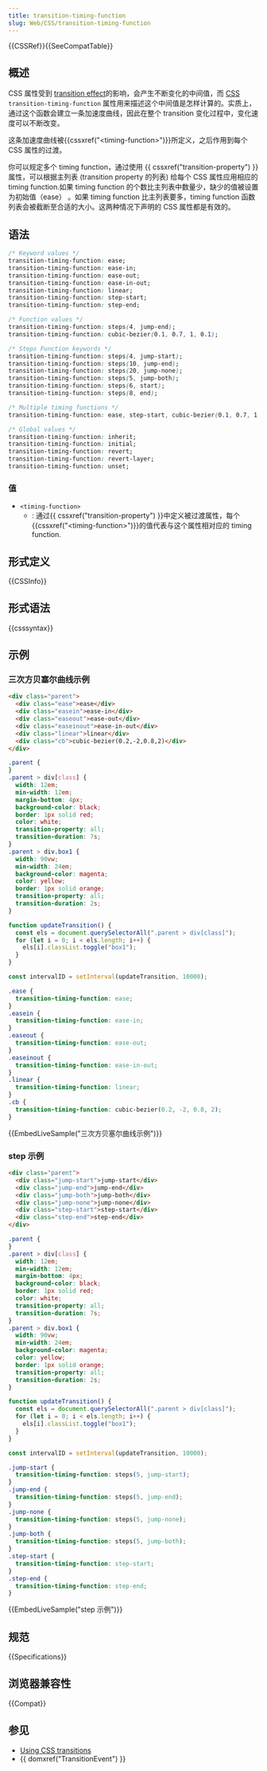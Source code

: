 ```yaml
---
title: transition-timing-function
slug: Web/CSS/transition-timing-function
---
```


{{CSSRef}}{{SeeCompatTable}}

## 概述

CSS 属性受到 [transition effect](/zh-CN/docs/CSS/Tutorials/Using_CSS_transitions)的影响，会产生不断变化的中间值，而 [CSS](/zh-CN/docs/CSS) `transition-timing-function` 属性用来描述这个中间值是怎样计算的。实质上，通过这个函数会建立一条加速度曲线，因此在整个 transition 变化过程中，变化速度可以不断改变。

这条加速度曲线被{{cssxref("&lt;timing-function&gt;")}}所定义，之后作用到每个 CSS 属性的过渡。

你可以规定多个 timing function，通过使用 {{ cssxref("transition-property") }}属性，可以根据主列表 (transition property 的列表) 给每个 CSS 属性应用相应的 timing function.如果 timing function 的个数比主列表中数量少，缺少的值被设置为初始值（ease） 。如果 timing function 比主列表要多，timing function 函数列表会被截断至合适的大小。这两种情况下声明的 CSS 属性都是有效的。

## 语法

```css
/* Keyword values */
transition-timing-function: ease;
transition-timing-function: ease-in;
transition-timing-function: ease-out;
transition-timing-function: ease-in-out;
transition-timing-function: linear;
transition-timing-function: step-start;
transition-timing-function: step-end;

/* Function values */
transition-timing-function: steps(4, jump-end);
transition-timing-function: cubic-bezier(0.1, 0.7, 1, 0.1);

/* Steps Function keywords */
transition-timing-function: steps(4, jump-start);
transition-timing-function: steps(10, jump-end);
transition-timing-function: steps(20, jump-none);
transition-timing-function: steps(5, jump-both);
transition-timing-function: steps(6, start);
transition-timing-function: steps(8, end);

/* Multiple timing functions */
transition-timing-function: ease, step-start, cubic-bezier(0.1, 0.7, 1, 0.1);

/* Global values */
transition-timing-function: inherit;
transition-timing-function: initial;
transition-timing-function: revert;
transition-timing-function: revert-layer;
transition-timing-function: unset;
```

### 值

- `<timing-function>`
  - : 通过{{ cssxref("transition-property") }}中定义被过渡属性，每个 {{cssxref("&lt;timing-function&gt;")}}的值代表与这个属性相对应的 timing function.

## 形式定义

{{CSSInfo}}

## 形式语法

{{csssyntax}}

## 示例

### 三次方贝塞尔曲线示例

```html hidden
<div class="parent">
  <div class="ease">ease</div>
  <div class="easein">ease-in</div>
  <div class="easeout">ease-out</div>
  <div class="easeinout">ease-in-out</div>
  <div class="linear">linear</div>
  <div class="cb">cubic-bezier(0.2,-2,0.8,2)</div>
</div>
```

```css hidden
.parent {
}
.parent > div[class] {
  width: 12em;
  min-width: 12em;
  margin-bottom: 4px;
  background-color: black;
  border: 1px solid red;
  color: white;
  transition-property: all;
  transition-duration: 7s;
}
.parent > div.box1 {
  width: 90vw;
  min-width: 24em;
  background-color: magenta;
  color: yellow;
  border: 1px solid orange;
  transition-property: all;
  transition-duration: 2s;
}
```

```js hidden
function updateTransition() {
  const els = document.querySelectorAll(".parent > div[class]");
  for (let i = 0; i < els.length; i++) {
    els[i].classList.toggle("box1");
  }
}

const intervalID = setInterval(updateTransition, 10000);
```

```css
.ease {
  transition-timing-function: ease;
}
.easein {
  transition-timing-function: ease-in;
}
.easeout {
  transition-timing-function: ease-out;
}
.easeinout {
  transition-timing-function: ease-in-out;
}
.linear {
  transition-timing-function: linear;
}
.cb {
  transition-timing-function: cubic-bezier(0.2, -2, 0.8, 2);
}
```

{{EmbedLiveSample("三次方贝塞尔曲线示例")}}

### step 示例

```html hidden
<div class="parent">
  <div class="jump-start">jump-start</div>
  <div class="jump-end">jump-end</div>
  <div class="jump-both">jump-both</div>
  <div class="jump-none">jump-none</div>
  <div class="step-start">step-start</div>
  <div class="step-end">step-end</div>
</div>
```

```css hidden
.parent {
}
.parent > div[class] {
  width: 12em;
  min-width: 12em;
  margin-bottom: 4px;
  background-color: black;
  border: 1px solid red;
  color: white;
  transition-property: all;
  transition-duration: 7s;
}
.parent > div.box1 {
  width: 90vw;
  min-width: 24em;
  background-color: magenta;
  color: yellow;
  border: 1px solid orange;
  transition-property: all;
  transition-duration: 2s;
}
```

```js hidden
function updateTransition() {
  const els = document.querySelectorAll(".parent > div[class]");
  for (let i = 0; i < els.length; i++) {
    els[i].classList.toggle("box1");
  }
}

const intervalID = setInterval(updateTransition, 10000);
```

```css
.jump-start {
  transition-timing-function: steps(5, jump-start);
}
.jump-end {
  transition-timing-function: steps(5, jump-end);
}
.jump-none {
  transition-timing-function: steps(5, jump-none);
}
.jump-both {
  transition-timing-function: steps(5, jump-both);
}
.step-start {
  transition-timing-function: step-start;
}
.step-end {
  transition-timing-function: step-end;
}
```

{{EmbedLiveSample("step 示例")}}

## 规范

{{Specifications}}

## 浏览器兼容性

{{Compat}}

## 参见

- [Using CSS transitions](/zh-CN/docs/CSS/Using_CSS_transitions)
- {{ domxref("TransitionEvent") }}
